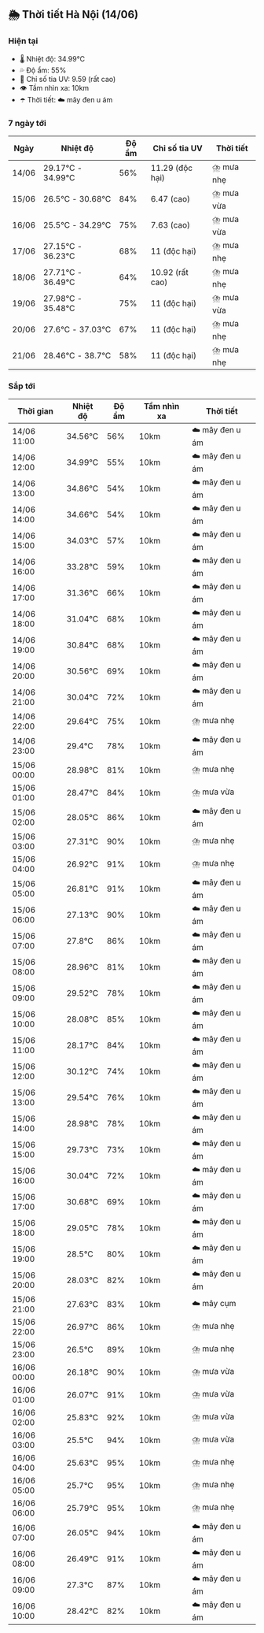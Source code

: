 ## 🌦️ Thời tiết Hà Nội (14/06)

### Hiện tại

- 🌡️ Nhiệt độ: 34.99℃
- 💦 Độ ẩm: 55%
- 🌟 Chỉ số tia UV: 9.59 (rất cao)
- 👁️ Tầm nhìn xa: 10km
- ☂️ Thời tiết: ☁️ mây đen u ám

### 7 ngày tới

| Ngày | Nhiệt độ | Độ ẩm | Chỉ số tia UV | Thời tiết |
| --- | --- | --- | --- | --- |
| 14/06 | 29.17℃ - 34.99℃ | 56% | 11.29 (độc hại) | ⛈️ mưa nhẹ |
| 15/06 | 26.5℃ - 30.68℃ | 84% | 6.47 (cao) | ⛈️ mưa vừa |
| 16/06 | 25.5℃ - 34.29℃ | 75% | 7.63 (cao) | ⛈️ mưa vừa |
| 17/06 | 27.15℃ - 36.23℃ | 68% | 11 (độc hại) | ⛈️ mưa nhẹ |
| 18/06 | 27.71℃ - 36.49℃ | 64% | 10.92 (rất cao) | ⛈️ mưa nhẹ |
| 19/06 | 27.98℃ - 35.48℃ | 75% | 11 (độc hại) | ⛈️ mưa vừa |
| 20/06 | 27.6℃ - 37.03℃ | 67% | 11 (độc hại) | ⛈️ mưa nhẹ |
| 21/06 | 28.46℃ - 38.7℃ | 58% | 11 (độc hại) | ⛈️ mưa nhẹ |

### Sắp tới

| Thời gian | Nhiệt độ | Độ ẩm | Tầm nhìn xa | Thời tiết |
| --- | --- | --- | --- | --- |
| 14/06 11:00 | 34.56℃ | 56% | 10km | ☁️ mây đen u ám |
| 14/06 12:00 | 34.99℃ | 55% | 10km | ☁️ mây đen u ám |
| 14/06 13:00 | 34.86℃ | 54% | 10km | ☁️ mây đen u ám |
| 14/06 14:00 | 34.66℃ | 54% | 10km | ☁️ mây đen u ám |
| 14/06 15:00 | 34.03℃ | 57% | 10km | ☁️ mây đen u ám |
| 14/06 16:00 | 33.28℃ | 59% | 10km | ☁️ mây đen u ám |
| 14/06 17:00 | 31.36℃ | 66% | 10km | ☁️ mây đen u ám |
| 14/06 18:00 | 31.04℃ | 68% | 10km | ☁️ mây đen u ám |
| 14/06 19:00 | 30.84℃ | 68% | 10km | ☁️ mây đen u ám |
| 14/06 20:00 | 30.56℃ | 69% | 10km | ☁️ mây đen u ám |
| 14/06 21:00 | 30.04℃ | 72% | 10km | ☁️ mây đen u ám |
| 14/06 22:00 | 29.64℃ | 75% | 10km | ⛈️ mưa nhẹ |
| 14/06 23:00 | 29.4℃ | 78% | 10km | ☁️ mây đen u ám |
| 15/06 00:00 | 28.98℃ | 81% | 10km | ⛈️ mưa nhẹ |
| 15/06 01:00 | 28.47℃ | 84% | 10km | ⛈️ mưa vừa |
| 15/06 02:00 | 28.05℃ | 86% | 10km | ☁️ mây đen u ám |
| 15/06 03:00 | 27.31℃ | 90% | 10km | ⛈️ mưa nhẹ |
| 15/06 04:00 | 26.92℃ | 91% | 10km | ⛈️ mưa nhẹ |
| 15/06 05:00 | 26.81℃ | 91% | 10km | ☁️ mây đen u ám |
| 15/06 06:00 | 27.13℃ | 90% | 10km | ☁️ mây đen u ám |
| 15/06 07:00 | 27.8℃ | 86% | 10km | ☁️ mây đen u ám |
| 15/06 08:00 | 28.96℃ | 81% | 10km | ☁️ mây đen u ám |
| 15/06 09:00 | 29.52℃ | 78% | 10km | ☁️ mây đen u ám |
| 15/06 10:00 | 28.08℃ | 85% | 10km | ☁️ mây đen u ám |
| 15/06 11:00 | 28.17℃ | 84% | 10km | ☁️ mây đen u ám |
| 15/06 12:00 | 30.12℃ | 74% | 10km | ☁️ mây đen u ám |
| 15/06 13:00 | 29.54℃ | 76% | 10km | ☁️ mây đen u ám |
| 15/06 14:00 | 28.98℃ | 78% | 10km | ☁️ mây đen u ám |
| 15/06 15:00 | 29.73℃ | 73% | 10km | ☁️ mây đen u ám |
| 15/06 16:00 | 30.04℃ | 72% | 10km | ☁️ mây đen u ám |
| 15/06 17:00 | 30.68℃ | 69% | 10km | ☁️ mây đen u ám |
| 15/06 18:00 | 29.05℃ | 78% | 10km | ☁️ mây đen u ám |
| 15/06 19:00 | 28.5℃ | 80% | 10km | ☁️ mây đen u ám |
| 15/06 20:00 | 28.03℃ | 82% | 10km | ☁️ mây đen u ám |
| 15/06 21:00 | 27.63℃ | 83% | 10km | ☁️ mây cụm |
| 15/06 22:00 | 26.97℃ | 86% | 10km | ⛈️ mưa nhẹ |
| 15/06 23:00 | 26.5℃ | 89% | 10km | ⛈️ mưa nhẹ |
| 16/06 00:00 | 26.18℃ | 90% | 10km | ⛈️ mưa vừa |
| 16/06 01:00 | 26.07℃ | 91% | 10km | ⛈️ mưa vừa |
| 16/06 02:00 | 25.83℃ | 92% | 10km | ⛈️ mưa vừa |
| 16/06 03:00 | 25.5℃ | 94% | 10km | ⛈️ mưa vừa |
| 16/06 04:00 | 25.63℃ | 95% | 10km | ⛈️ mưa nhẹ |
| 16/06 05:00 | 25.7℃ | 95% | 10km | ⛈️ mưa nhẹ |
| 16/06 06:00 | 25.79℃ | 95% | 10km | ⛈️ mưa nhẹ |
| 16/06 07:00 | 26.05℃ | 94% | 10km | ☁️ mây đen u ám |
| 16/06 08:00 | 26.49℃ | 91% | 10km | ☁️ mây đen u ám |
| 16/06 09:00 | 27.3℃ | 87% | 10km | ☁️ mây đen u ám |
| 16/06 10:00 | 28.42℃ | 82% | 10km | ☁️ mây đen u ám |
